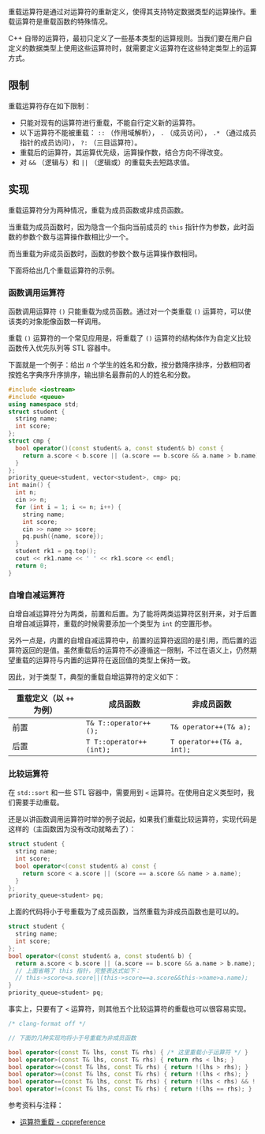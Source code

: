 重载运算符是通过对运算符的重新定义，使得其支持特定数据类型的运算操作。重载运算符是重载函数的特殊情况。

C++ 自带的运算符，最初只定义了一些基本类型的运算规则。当我们要在用户自定义的数据类型上使用这些运算符时，就需要定义运算符在这些特定类型上的运算方式。

## 限制

重载运算符存在如下限制：

- 只能对现有的运算符进行重载，不能自行定义新的运算符。
- 以下运算符不能被重载： `::` （作用域解析）， `.` （成员访问）， `.*` （通过成员指针的成员访问）， `?:` （三目运算符）。
- 重载后的运算符，其运算优先级，运算操作数，结合方向不得改变。
- 对 `&&` （逻辑与）和 `||` （逻辑或）的重载失去短路求值。

## 实现

重载运算符分为两种情况，重载为成员函数或非成员函数。

当重载为成员函数时，因为隐含一个指向当前成员的 `this` 指针作为参数，此时函数的参数个数与运算操作数相比少一个。

而当重载为非成员函数时，函数的参数个数与运算操作数相同。

下面将给出几个重载运算符的示例。

### 函数调用运算符<span id="function"></span>

函数调用运算符 `()` 只能重载为成员函数。通过对一个类重载 `()` 运算符，可以使该类的对象能像函数一样调用。

重载 `()` 运算符的一个常见应用是，将重载了 `()` 运算符的结构体作为自定义比较函数传入优先队列等 STL 容器中。

下面就是一个例子：给出 $n$ 个学生的姓名和分数，按分数降序排序，分数相同者按姓名字典序升序排序，输出排名最靠前的人的姓名和分数。

```cpp
#include <iostream>
#include <queue>
using namespace std;
struct student {
  string name;
  int score;
};
struct cmp {
  bool operator()(const student& a, const student& b) const {
    return a.score < b.score || (a.score == b.score && a.name > b.name);
  }
};
priority_queue<student, vector<student>, cmp> pq;
int main() {
  int n;
  cin >> n;
  for (int i = 1; i <= n; i++) {
    string name;
    int score;
    cin >> name >> score;
    pq.push({name, score});
  }
  student rk1 = pq.top();
  cout << rk1.name << ' ' << rk1.score << endl;
  return 0;
}
```

### 自增自减运算符<span id="incdec"></span>

自增自减运算符分为两类，前置和后置。为了能将两类运算符区别开来，对于后置自增自减运算符，重载的时候需要添加一个类型为 `int` 的空置形参。

另外一点是，内置的自增自减运算符中，前置的运算符返回的是引用，而后置的运算符返回的是值。虽然重载后的运算符不必遵循这一限制，不过在语义上，仍然期望重载的运算符与内置的运算符在返回值的类型上保持一致。

因此，对于类型 T，典型的重载自增运算符的定义如下：

| 重载定义（以 `++` 为例） | 成员函数                      | 非成员函数                        |
| --------------- | ------------------------- | ---------------------------- |
| 前置              |  `T& T::operator++();`    |  `T& operator++(T& a);`      |
| 后置              |  `T T::operator++(int);`  |  `T operator++(T& a, int);`  |

### 比较运算符<span id="compare"></span>

在 `std::sort` 和一些 STL 容器中，需要用到 `<` 运算符。在使用自定义类型时，我们需要手动重载。

还是以讲函数调用运算符时举的例子说起，如果我们重载比较运算符，实现代码是这样的（主函数因为没有改动就略去了）：

```cpp
struct student {
  string name;
  int score;
  bool operator<(const student& a) const {
    return score < a.score || (score == a.score && name > a.name);
  }
};
priority_queue<student> pq;
```

上面的代码将小于号重载为了成员函数，当然重载为非成员函数也是可以的。

```cpp
struct student {
  string name;
  int score;
};
bool operator<(const student& a, const student& b) {
  return a.score < b.score || (a.score == b.score && a.name > b.name);
  // 上面省略了 this 指针，完整表达式如下：
  // this->score<a.score||(this->score==a.score&&this->name>a.name);
}
priority_queue<student> pq;
```

事实上，只要有了 `<` 运算符，则其他五个比较运算符的重载也可以很容易实现。

```cpp
/* clang-format off */

// 下面的几种实现均将小于号重载为非成员函数

bool operator<(const T& lhs, const T& rhs) { /* 这里重载小于运算符 */ }
bool operator>(const T& lhs, const T& rhs) { return rhs < lhs; }
bool operator<=(const T& lhs, const T& rhs) { return !(lhs > rhs); }
bool operator>=(const T& lhs, const T& rhs) { return !(lhs < rhs); }
bool operator==(const T& lhs, const T& rhs) { return !(lhs < rhs) && !(lhs > rhs); }
bool operator!=(const T& lhs, const T& rhs) { return !(lhs == rhs); }
```

参考资料与注释：

-  [运算符重载 - cppreference](https://zh.cppreference.com/w/cpp/language/operators) 
